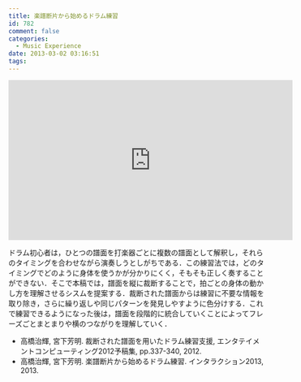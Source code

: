 ```yaml
---
title: 楽譜断片から始めるドラム練習
id: 782
comment: false
categories:
  - Music Experience
date: 2013-03-02 03:16:51
tags:
---
```



<iframe width="560" height="315" src="https://www.youtube.com/embed/4p6uJ4ySREE" frameborder="0" allowfullscreen></iframe>

<!--more-->

ドラム初心者は，ひとつの譜面を打楽器ごとに複数の譜面として解釈し，それらのタイミングを合わせながら演奏しうとしがちである．この練習法では，どのタイミングでどのように身体を使うかが分かりにくく，そもそも正しく奏することができない．そこで本稿では，譜面を縦に裁断することで，拍ごとの身体の動かし方を理解させるシスムを提案する．裁断された譜面からは練習に不要な情報を取り除き，さらに繰り返しや同じパターンを発見しやすように色分けする．これで練習できるようになった後は，譜面を段階的に統合していくことによってフレーズごとまとまりや横のつながりを理解していく．

*   高橋治輝, 宮下芳明. 裁断された譜面を用いたドラム練習支援, エンタテイメントコンピューティング2012予稿集, pp.337-340, 2012.
*   高橋治輝, 宮下芳明. 楽譜断片から始めるドラム練習. インタラクション2013, 2013.
